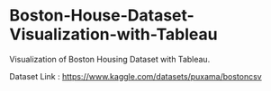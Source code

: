 # Boston-House-Dataset-Visualization-with-Tableau
Visualization of Boston Housing Dataset with Tableau.

Dataset Link : https://www.kaggle.com/datasets/puxama/bostoncsv
